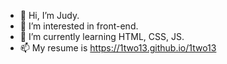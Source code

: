 - 👋 Hi, I’m Judy.
- 👀 I’m interested in front-end.
- 🌱 I’m currently learning HTML, CSS, JS. 
- 📫 My resume is https://1two13.github.io/1two13
